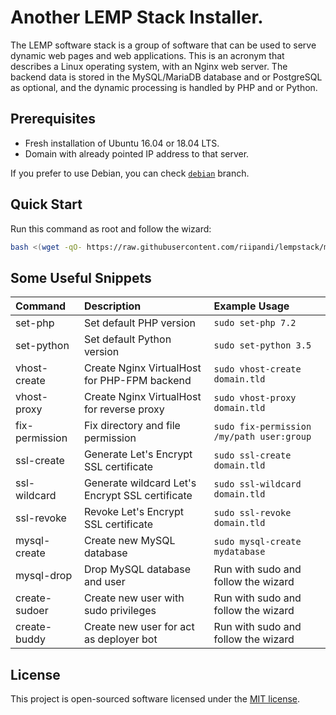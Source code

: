# Another LEMP Stack Installer.

The LEMP software stack is a group of software that can be used to
serve dynamic web pages and web applications. This is an acronym
that describes a Linux operating system, with an Nginx web server.
The backend data is stored in the MySQL/MariaDB database and or
PostgreSQL as optional, and the dynamic processing is handled by
PHP and or Python.

## Prerequisites

- Fresh installation of Ubuntu 16.04 or 18.04 LTS.
- Domain with already pointed IP address to that server.

If you prefer to use Debian, you can check [`debian`](//github.com/riipandi/lempstack/tree/debian) branch.

## Quick Start

Run this command as root and follow the wizard:

```sh
bash <(wget -qO- https://raw.githubusercontent.com/riipandi/lempstack/master/setup.sh)
```

## Some Useful Snippets

Command            | Description                                       | Example Usage
:------------------|:--------------------------------------------------|:-------------
set-php            | Set default PHP version                           | `sudo set-php 7.2`
set-python         | Set default Python version                        | `sudo set-python 3.5`
vhost-create       | Create Nginx VirtualHost for PHP-FPM backend      | `sudo vhost-create domain.tld`
vhost-proxy        | Create Nginx VirtualHost for reverse proxy        | `sudo vhost-proxy domain.tld`
fix-permission     | Fix directory and file permission                 | `sudo fix-permission /my/path user:group`
ssl-create         | Generate Let's Encrypt SSL certificate            | `sudo ssl-create domain.tld`
ssl-wildcard       | Generate wildcard Let's Encrypt SSL certificate   | `sudo ssl-wildcard domain.tld`
ssl-revoke         | Revoke Let's Encrypt SSL certificate              | `sudo ssl-revoke domain.tld`
mysql-create       | Create new MySQL database                         | `sudo mysql-create mydatabase`
mysql-drop         | Drop MySQL database and user                      | Run with sudo and follow the wizard
create-sudoer      | Create new user with sudo privileges              | Run with sudo and follow the wizard
create-buddy       | Create new user for act as deployer bot           | Run with sudo and follow the wizard

## License

This project is open-sourced software licensed under the [MIT license](./LICENSE).
